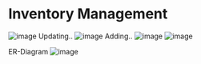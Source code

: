 # Inventory Management
![image](https://github.com/user-attachments/assets/855a5ad5-fccc-4b66-8878-80c5eaba2b7b)
Updating..
![image](https://github.com/user-attachments/assets/efd72a96-cc90-4d0a-886f-81a56b799db2)
Adding..
![image](https://github.com/user-attachments/assets/0c1b87a3-0300-461d-8cf1-a803b8f26b1e)
![image](https://github.com/user-attachments/assets/40919b00-e8ad-4daa-9279-46e8eae11bac)

ER-Diagram
![image](https://github.com/user-attachments/assets/bf600aad-be49-4477-ba13-b812c47c7ac1)
